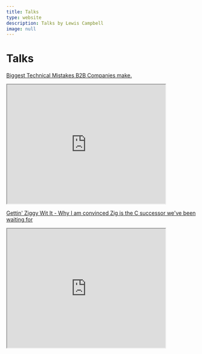 ```yaml
---
title: Talks
type: website
description: Talks by Lewis Campbell
image: null
---
```


# Talks

[Biggest Technical Mistakes B2B Companies make.](https://youtu.be/NfzicLsgjl4)

<iframe width="420" height="315" src="https://youtu.be/NfzicLsgjl4">
</iframe>

[Gettin' Ziggy Wit It - Why I am convinced Zig is the C successor we've been waiting for](https://youtu.be/kCmOfRcmkN0)

<iframe width="420" height="315" src="https://youtu.be/>kCmOfRcmkN0">
</iframe>
